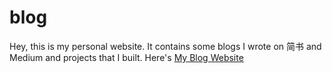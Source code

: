 # blog

Hey, this is my personal website. It contains some blogs I wrote on 简书 and Medium and projects that I built. Here's [My Blog Website](https://haixiang6123.github.io/blog/)
